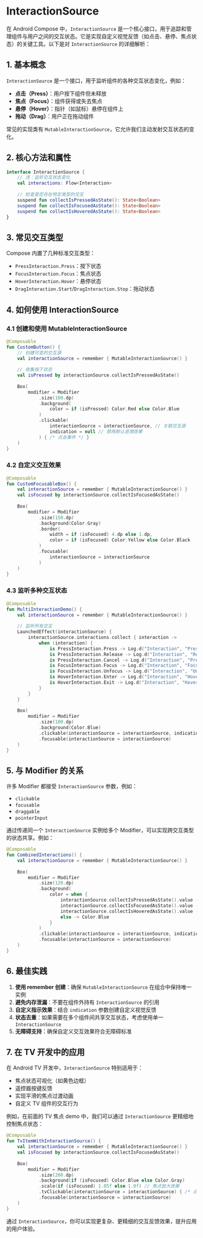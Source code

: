 # InteractionSource

在 Android Compose 中，`InteractionSource` 是一个核心接口，用于追踪和管理组件与用户之间的交互状态。它是实现自定义视觉反馈（如点击、悬停、焦点状态）的关键工具。以下是对 `InteractionSource` 的详细解析：

## 1. **基本概念**

`InteractionSource` 是一个接口，用于监听组件的各种交互状态变化，例如：

- **点击（Press）**：用户按下组件但未释放
- **焦点（Focus）**：组件获得或失去焦点
- **悬停（Hover）**：指针（如鼠标）悬停在组件上
- **拖动（Drag）**：用户正在拖动组件

常见的实现类有 `MutableInteractionSource`，它允许我们主动发射交互状态的变化。

## 2. **核心方法和属性**

```kotlin
interface InteractionSource {
    // 流：监听交互状态变化
    val interactions: Flow<Interaction>
    
    // 检查是否存在特定类型的交互
    suspend fun collectIsPressedAsState(): State<Boolean>
    suspend fun collectIsFocusedAsState(): State<Boolean>
    suspend fun collectIsHoveredAsState(): State<Boolean>
}
```

## 3. **常见交互类型**

Compose 内置了几种标准交互类型：

- `PressInteraction.Press`：按下状态
- `FocusInteraction.Focus`：焦点状态
- `HoverInteraction.Hover`：悬停状态
- `DragInteraction.Start`/`DragInteraction.Stop`：拖动状态

## 4. **如何使用 InteractionSource**

### 4.1 创建和使用 MutableInteractionSource

```kotlin
@Composable
fun CustomButton() {
    // 创建可变的交互源
    val interactionSource = remember { MutableInteractionSource() }
    
    // 收集按下状态
    val isPressed by interactionSource.collectIsPressedAsState()
    
    Box(
        modifier = Modifier
            .size(100.dp)
            .background(
                color = if (isPressed) Color.Red else Color.Blue
            )
            .clickable(
                interactionSource = interactionSource, // 关联交互源
                indication = null // 禁用默认涟漪效果
            ) { /* 点击事件 */ }
    )
}
```

### 4.2 自定义交互效果

```kotlin
@Composable
fun CustomFocusableBox() {
    val interactionSource = remember { MutableInteractionSource() }
    val isFocused by interactionSource.collectIsFocusedAsState()
    
    Box(
        modifier = Modifier
            .size(150.dp)
            .background(Color.Gray)
            .border(
                width = if (isFocused) 4.dp else 1.dp,
                color = if (isFocused) Color.Yellow else Color.Black
            )
            .focusable(
                interactionSource = interactionSource
            )
    )
}
```

### 4.3 监听多种交互状态

```kotlin
@Composable
fun MultiInteractionDemo() {
    val interactionSource = remember { MutableInteractionSource() }
    
    // 监听所有交互
    LaunchedEffect(interactionSource) {
        interactionSource.interactions.collect { interaction ->
            when (interaction) {
                is PressInteraction.Press -> Log.d("Interaction", "Pressed")
                is PressInteraction.Release -> Log.d("Interaction", "Released")
                is PressInteraction.Cancel -> Log.d("Interaction", "Press Cancelled")
                is FocusInteraction.Focus -> Log.d("Interaction", "Focused")
                is FocusInteraction.Unfocus -> Log.d("Interaction", "Unfocused")
                is HoverInteraction.Enter -> Log.d("Interaction", "Hover Enter")
                is HoverInteraction.Exit -> Log.d("Interaction", "Hover Exit")
            }
        }
    }
    
    Box(
        modifier = Modifier
            .size(100.dp)
            .background(Color.Blue)
            .clickable(interactionSource = interactionSource, indication = null) {}
            .focusable(interactionSource = interactionSource)
    )
}
```

## 5. **与 Modifier 的关系**

许多 Modifier 都接受 `InteractionSource` 参数，例如：

- `clickable`
- `focusable`
- `draggable`
- `pointerInput`

通过传递同一个 `InteractionSource` 实例给多个 Modifier，可以实现跨交互类型的状态共享。例如：

```kotlin
@Composable
fun CombinedInteractions() {
    val interactionSource = remember { MutableInteractionSource() }
    
    Box(
        modifier = Modifier
            .size(120.dp)
            .background(
                color = when {
                    interactionSource.collectIsPressedAsState().value -> Color.Red
                    interactionSource.collectIsFocusedAsState().value -> Color.Yellow
                    interactionSource.collectIsHoveredAsState().value -> Color.Green
                    else -> Color.Blue
                }
            )
            .clickable(interactionSource = interactionSource, indication = null) {}
            .focusable(interactionSource = interactionSource)
    )
}
```

## 6. **最佳实践**

1. **使用 remember 创建**：确保 `MutableInteractionSource` 在组合中保持唯一实例
2. **避免内存泄漏**：不要在组件外持有 `InteractionSource` 的引用
3. **自定义指示效果**：结合 `indication` 参数创建自定义视觉反馈
4. **状态去重**：如果需要在多个组件间共享交互状态，考虑使用单一 `InteractionSource`
5. **无障碍支持**：确保自定义交互效果符合无障碍标准

## 7. **在 TV 开发中的应用**

在 Android TV 开发中，`InteractionSource` 特别适用于：

- 焦点状态可视化（如黄色边框）
- 遥控器按键反馈
- 实现平滑的焦点过渡动画
- 自定义 TV 组件的交互行为

例如，在前面的 TV 焦点 demo 中，我们可以通过 `InteractionSource` 更精细地控制焦点状态：

```kotlin
@Composable
fun TvItemWithInteractionSource() {
    val interactionSource = remember { MutableInteractionSource() }
    val isFocused by interactionSource.collectIsFocusedAsState()
    
    Box(
        modifier = Modifier
            .size(200.dp)
            .background(if (isFocused) Color.Blue else Color.Gray)
            .scale(if (isFocused) 1.05f else 1.0f) // 焦点放大效果
            .tvClickable(interactionSource = interactionSource) { /* 点击事件 */ }
            .focusable(interactionSource = interactionSource)
    )
}
```

通过 `InteractionSource`，你可以实现更复杂、更精细的交互反馈效果，提升应用的用户体验。
